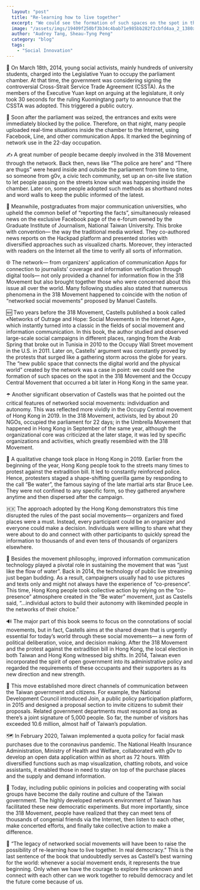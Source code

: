 ```yaml
---
  layout: "post"
  title: "Re-learning how to live together"
  excerpt: "We could see the formation of such spaces on the spot in the 318 Movement and the Occupy Central Movement that occurred a bit later in Hong Kong in the same year."
  image: "/assets/imgs/19409f250bf3b34c4bab71e985bb282f2cbfd4aa_2_1380x516.jpeg"
  author: "Audrey Tang, Sheau-Tyng Peng"
  category: "blog"
  tags: 
    - "Social Innovation"
---
```


🌻 On March 18th, 2014, young social activists, mainly hundreds of university students, charged into the Legislative Yuan to occupy the parliament chamber. At that time, the government was considering signing the controversial Cross-Strait Service Trade Agreement (CSSTA). As the members of the Executive Yuan kept on arguing at the legislature, it only took 30 seconds for the ruling Kuomingtang party to announce that the CSSTA was adopted. This triggered a public outcry.

📲 Soon after the parliament was seized, the entrances and exits were immediately blocked by the police. Therefore, on that night, many people uploaded real-time situations inside the chamber to the Internet, using Facebook, Line, and other communication Apps. It marked the beginning of network use in the 22-day occupation.

✍️ A great number of people became deeply involved in the 318 Movement through the network. Back then, news like “The police are here” and “There are thugs” were heard inside and outside the parliament from time to time, so someone from g0v, a civic tech community, set up an on-site live station to let people passing on the streets know what was happening inside the chamber. Later on, some people adopted such methods as shorthand notes and word walls to keep the public informed of the latest.

📰 Meanwhile, postgraduates from major communication universities, who upheld the common belief of “reporting the facts”, simultaneously released news on the exclusive Facebook page of the e-forum owned by the Graduate Institute of Journalism, National Taiwan University. This broke with convention— the way the traditional media worked. They co-authored news reports on the Hackpad platform and presented stories with diversified approaches such as visualized charts. Moreover, they interacted with readers on the Internet all the time to verify all sorts of information.

🌐 The network— from organizers’ application of communication Apps for connection to journalists’ coverage and information verification through digital tools— not only provided a channel for information flow in the 318 Movement but also brought together those who were concerned about this issue all over the world. Many following studies also stated that numerous phenomena in the 318 Movement happened to coincide with the notion of “networked social movements” proposed by Manuel Castells.

🆕 Two years before the 318 Movement, Castells published a book called «Networks of Outrage and Hope: Social Movements in the Internet Age», which instantly turned into a classic in the fields of social movement and information communication. In this book, the author studied and observed large-scale social campaigns in different places, ranging from the Arab Spring that broke out in Tunisia in 2010 to the Occupy Wall Street movement in the U.S. in 2011. Later on, Castells’ argument was constantly proved by the protests that surged like a gathering storm across the globe for years. The “new public space that connects the digital world and the physical world” created by the network was a case in point: we could see the formation of such spaces on the spot in the 318 Movement and the Occupy Central Movement that occurred a bit later in Hong Kong in the same year.

☂️ Another significant observation of Castells was that he pointed out the critical features of networked social movements: individuation and autonomy. This was reflected more vividly in the Occupy Central movement of Hong Kong in 2019. In the 318 Movement, activists, led by about 20 NGOs, occupied the parliament for 22 days; in the Umbrella Movement that happened in Hong Kong in September of the same year, although the organizational core was criticized at the later stage, it was led by specific organizations and activities, which greatly resembled with the 318 Movement.

🌊 A qualitative change took place in Hong Kong in 2019. Earlier from the beginning of the year, Hong Kong people took to the streets many times to protest against the extradition bill. It led to constantly reinforced police. Hence, protesters staged a shape-shifting guerilla game by responding to the call “Be water”, the famous saying of the late martial arts star Bruce Lee. They were not confined to any specific form, so they gathered anywhere anytime and then dispersed after the campaign.

🇭🇰 The approach adopted by the Hong Kong demonstrators this time disrupted the rules of the past social movements— organizers and fixed places were a must. Instead, every participant could be an organizer and everyone could make a decision. Individuals were willing to share what they were about to do and connect with other participants to quickly spread the information to thousands of and even tens of thousands of organizers elsewhere.

🚸 Besides the movement philosophy, improved information communication technology played a pivotal role in sustaining the movement that was “just like the flow of water”. Back in 2014, the technology of public live streaming just began budding. As a result, campaigners usually had to use pictures and texts only and might not always have the experience of “co-presence”. This time, Hong Kong people took collective action by relying on the “co-presence” atmosphere created in the “Be water” movement, just as Castells said, “…individual actors to build their autonomy with likeminded people in the networks of their choice.”

🔊 The major part of this book seems to focus on the connotations of social movements, but in fact, Castells aims at the shared dream that is urgently essential for today’s world through these social movements— a new form of political deliberation, voice, and decision making. After the 318 Movement and the protest against the extradition bill in Hong Kong, the local election in both Taiwan and Hong Kong witnessed big shifts. In 2014, Taiwan even incorporated the spirit of open government into its administrative policy and regarded the requirements of these occupants and their supporters as its new direction and new strength.

🙋 This move established more direct channels of communication between the Taiwan government and citizens. For example, the National Development Council introduced Join, a public policy participation platform, in 2015 and designed a proposal section to invite citizens to submit their proposals. Related government departments must respond as long as there’s a joint signature of 5,000 people. So far, the number of visitors has exceeded 10.6 million, almost half of Taiwan’s population.

🗺️ In February 2020, Taiwan implemented a quota policy for facial mask purchases due to the coronavirus pandemic. The National Health Insurance Administration, Ministry of Health and Welfare, collaborated with g0v to develop an open data application within as short as 72 hours. With diversified functions such as map visualization, chatting robots, and voice assistants, it enabled those in need to stay on top of the purchase places and the supply and demand information.

🗽 Today, including public opinions in policies and cooperating with social groups have become the daily routine and culture of the Taiwan government. The highly developed network environment of Taiwan has facilitated these new democratic experiments. But more importantly, since the 318 Movement, people have realized that they can meet tens of thousands of congenial friends via the Internet, then listen to each other, make concerted efforts, and finally take collective action to make a difference.

🎁 “The legacy of networked social movements will have been to raise the possibility of re-learning how to live together. In real democracy.” This is the last sentence of the book that undoubtedly serves as Castell’s best warning for the world: whenever a social movement ends, it represents the true beginning. Only when we have the courage to explore the unknown and connect with each other can we work together to rebuild democracy and let the future come because of us.
